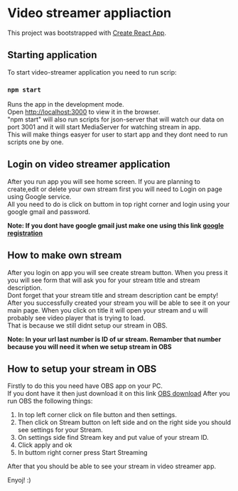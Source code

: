 # Video streamer appliaction

This project was bootstrapped with [Create React App](https://github.com/facebook/create-react-app).

## Starting application

To start video-streamer application you need to run scrip: 

### `npm start`

Runs the app in the development mode.\
Open [http://localhost:3000](http://localhost:3000) to view it in the browser.\
"npm start" will also run scripts for json-server that will watch our data on port 3001 and it will start MediaServer for watching stream in app.\
This will make things easyer for user to start app and they dont need to run scripts one by one.


## Login on video streamer application

After you run app you will see home screen. If you are planning to create,edit or delete your own stream first you will need to Login on page using Google service.\
All you need to do is click on buttom in top right corner and login using your google gmail and password.

**Note: If you dont have google gmail just make one using this link  [google registration](https://accounts.google.com/signup/v2/webcreateaccount?service=mail&continue=https%3A%2F%2Fmail.google.com%2Fmail&hl=en&dsh=S1594407328%3A1624635079012332&gmb=exp&biz=false&flowName=GlifWebSignIn&flowEntry=SignUp)**

## How to make own stream

After you login on app you will see create stream button. When you press it you will see form that will ask you for your stream title and stream description.\
Dont forget that your stream title and stream description cant be empty!
After you successfully created your stream you will be able to see it on your main page. When you click on title it will open your stream and u will probably see video player that is trying to load.\
That is because we still didnt setup our stream in OBS.

**Note: In your url last number is ID of ur stream. Remamber that number because you will need it when we setup stream in OBS**

## How to setup your stream in OBS

Firstly to do this you need have OBS app on your PC.\
If you dont have it then just download it on this link  [OBS download](https://obsproject.com)
After you run OBS the following things: 
1. In top left corner click on file button and then settings.
2. Then click on Stream button on left side and on the right side you should see settings for your Stream.
3. On settings side find Stream key and put value of your stream ID.
4. Click apply and ok
5. In buttom right corner press Start Streaming

After that you should be able to see your stream in video streamer app.

Enyoj! :)
